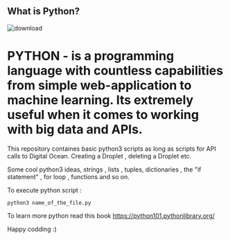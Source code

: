 ## What is Python?

![download](https://user-images.githubusercontent.com/85028974/197693892-e32ff031-7cc0-4737-a065-e051e49b707d.png)

 # PYTHON -  is a programming language with countless capabilities from simple web-application to machine learning. Its extremely useful when it comes to working with big data and APIs. 

This repository containes basic python3 scripts as long as scripts for API calls to Digital Ocean.
Creating a Droplet , deleting a Droplet etc.

Some cool python3 ideas, strings , lists , tuples, dictionaries , the "if statement" , for loop , functions and so on.

To execute python script :
```
python3 name_of_the_file.py
```
To learn more python read this book https://python101.pythonlibrary.org/

Happy codding :)
